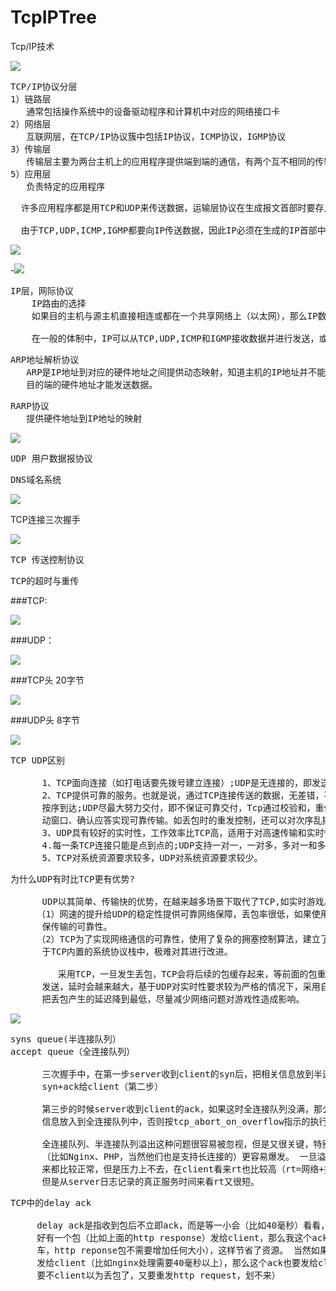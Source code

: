 # TcpIPTree
Tcp/IP技术

![](https://i.imgur.com/7WDWnnb.jpg)

<pre>
TCP/IP协议分层
1）链路层
   通常包括操作系统中的设备驱动程序和计算机中对应的网络接口卡
2）网络层
   互联网层，在TCP/IP协议簇中包括IP协议，ICMP协议，IGMP协议
3）传输层
   传输层主要为两台主机上的应用程序提供端到端的通信，有两个互不相同的传输协议，TCP（传输控制协议）， UDP（用户数据报协议）
5）应用层
   负责特定的应用程序
</pre>

<pre>
  许多应用程序都是用TCP和UDP来传送数据，运输层协议在生成报文首部时要存入一个应用程序的标识符，TCP和UDP都用一个16bit的端口号来标识不同的应用程序，

  由于TCP,UDP,ICMP,IGMP都要向IP传送数据，因此IP必须在生成的IP首部中加入某种标识，以表明属于哪一层，为此IP在首部中存入一个长度为8bit的数据，称作协议域，6表示TCP，17标识UDP协议
</pre>

![](https://i.imgur.com/N1ko0im.jpg)

-![](https://i.imgur.com/jN7pFzR.jpg)

<pre>
IP层，网际协议
    IP路由的选择
    如果目的主机与源主机直接相连或都在一个共享网络上（以太网），那么IP数据报就直接送到目的主机上，否则主机把数据报发往一默认的路由上，由路由器来转发数据报，大多数的主机都是采用这种机制.

	在一般的体制中，IP可以从TCP,UDP,ICMP和IGMP接收数据并进行发送，或者从一个网络接口接收数据报并进行发送，IP层在内存中有一个路由表，当接收到一份数据报并进行发送时，它都要对该表搜索一次。
</pre>

<pre>
ARP地址解析协议
   ARP是IP地址到对应的硬件地址之间提供动态映射，知道主机的IP地址并不能让内核发送一帧数据给主机，内核（如以太网驱动程序）必须要知道
   目的端的硬件地址才能发送数据。
</pre>

<pre>
RARP协议
   提供硬件地址到IP地址的映射
</pre>

![](https://i.imgur.com/mvpfOXn.jpg)

<pre>
UDP 用户数据报协议
</pre>

<pre>
DNS域名系统
</pre>

![](https://i.imgur.com/dMreEZr.jpg)

TCP连接三次握手

![](https://i.imgur.com/mawg0wt.jpg)

<pre>
TCP 传送控制协议
</pre>

<pre>
TCP的超时与重传
</pre>


###TCP:

![](https://i.imgur.com/WcDr5sn.png)

###UDP：

![](https://i.imgur.com/PDh6Hbc.png)

###TCP头 20字节

![](https://i.imgur.com/uwU6133.png)

###UDP头 8字节

![](https://i.imgur.com/A6UueuF.png)

<pre>
TCP UDP区别

      1、TCP面向连接（如打电话要先拨号建立连接）;UDP是无连接的，即发送数据之前不需要建立连接
      2、TCP提供可靠的服务。也就是说，通过TCP连接传送的数据，无差错，不丢失，不重复，且
      按序到达;UDP尽最大努力交付，即不保证可靠交付，Tcp通过校验和，重传控制，序号标识，滑
      动窗口、确认应答实现可靠传输。如丢包时的重发控制，还可以对次序乱掉的分包进行顺序控制。
      3、UDP具有较好的实时性，工作效率比TCP高，适用于对高速传输和实时性有较高的通信或广播通信。
      4.每一条TCP连接只能是点到点的;UDP支持一对一，一对多，多对一和多对多的交互通信
      5、TCP对系统资源要求较多，UDP对系统资源要求较少。
</pre>

<pre>
为什么UDP有时比TCP更有优势?

      UDP以其简单、传输快的优势，在越来越多场景下取代了TCP,如实时游戏。
     （1）网速的提升给UDP的稳定性提供可靠网络保障，丢包率很低，如果使用应用层重传，能够确
      保传输的可靠性。
     （2）TCP为了实现网络通信的可靠性，使用了复杂的拥塞控制算法，建立了繁琐的握手过程，由
      于TCP内置的系统协议栈中，极难对其进行改进。

         采用TCP，一旦发生丢包，TCP会将后续的包缓存起来，等前面的包重传并接收到后再继续
      发送，延时会越来越大，基于UDP对实时性要求较为严格的情况下，采用自定义重传机制，能够
      把丢包产生的延迟降到最低，尽量减少网络问题对游戏性造成影响。
</pre>

![](https://i.imgur.com/oDLCt2C.png)

<pre>
syns queue(半连接队列）
accept queue（全连接队列）

      三次握手中，在第一步server收到client的syn后，把相关信息放到半连接队列中，同时回复
      syn+ack给client（第二步）

      第三步的时候server收到client的ack，如果这时全连接队列没满，那么从半连接队列拿出相关
      信息放入到全连接队列中，否则按tcp_abort_on_overflow指示的执行

      全连接队列、半连接队列溢出这种问题很容易被忽视，但是又很关键，特别是对于一些短连接应用
      （比如Nginx、PHP，当然他们也是支持长连接的）更容易爆发。 一旦溢出，从cpu、线程状态看起
      来都比较正常，但是压力上不去，在client看来rt也比较高（rt=网络+排队+真正服务时间），
      但是从server日志记录的真正服务时间来看rt又很短。
</pre>

<pre>
TCP中的delay ack

     delay ack是指收到包后不立即ack，而是等一小会（比如40毫秒）看看，如果这40毫秒以内正
     好有一个包（比如上面的http response）发给client，那么我这个ack包就跟着发过去（顺风
     车，http reponse包不需要增加任何大小），这样节省了资源。 当然如果超过这个时间还没有包
     发给client（比如nginx处理需要40毫秒以上），那么这个ack也要发给client了（即使为空，
     要不client以为丢包了，又要重发http request，划不来）
</pre>